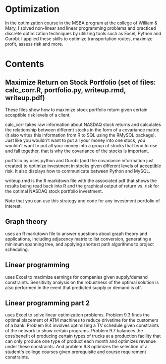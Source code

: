 # Optimization

In the optimization course in the MSBA program at the college of William & Mary, I solved non-linear and linear programming problems and practiced discrete optimization techniques by utilizing tools such as Excel, Python and Gurobi. I applied these skills to optimize transportation routes, maximize profit, assess risk and more.

# Contents

## Maximize Return on Stock Portfolio (set of files: calc_corr.R, portfolio.py, writeup.rmd, writeup.pdf)

These files show how to maximize stock portfolio return given certain acceptible risk levels of a client.

calc_corr takes raw information about NASDAQ stock returns and calculates the relationship between different stocks in the form of a covariance matrix (it also writes this information from R to SQL using the RMySQL package). Just like you wouldn't want to put all your money into one stock, you wouldn't want to put all your money into a group of stocks that tend to rise and fall together, that is why the covariance of the stocks is important. 

portfolio.py uses python and Gurobi (and the covariance information just created) to optimize investment in stocks given different levels of acceptible risk. It also displays how to communicate between Python and MySQL.

writeup.rmd is the R markdown file with the associated pdf that shows the results being read back into R and the graphical output of return vs. risk for the optimal NASDAQ stock portfolio investment.

Note that you can use this strategy and code for any investment portfolio of interest. 

## Graph theory
uses an R markdown file to answer questions about graph theory and applications, including adjacency matrix to list conversion, generating a minimum spanning tree, and applying shortest path algorithms to project scheduling. 

## Linear programming
uses Excel to maximize earnings for companies given supply/demand constraints. Sensitivity analysis on the robustness of the optimal solution is also performed in the event that predicted supply or demand is off.

## Linear programming part 2
uses Excel to solve linear optimization problems. Problem 9.3 finds the optimal placement of ATM machines to reduce drivetime for the customers of a bank. Problem 9.4 involves optimizing a TV schedule given constraints of the network to show certain programs. Problem 9.7 balances the cost/benefit of producing certain types of trucks at a production facility that can only produce one type of product each month and optimizes revenue under these constraints. And problem 9.8 optimizes the selection of a student's college courses given prerequisite and course requirement constraints. 
